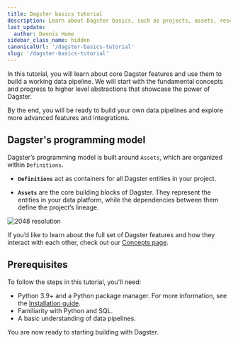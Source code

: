 ```yaml
---
title: Dagster basics tutorial
description: Learn about Dagster basics, such as projects, assets, resources, asset dependencies, asset checks, automation, and components.
last_update:
  author: Dennis Hume
sidebar_class_name: hidden
canonicalUrl: '/dagster-basics-tutorial'
slug: '/dagster-basics-tutorial'
---
```


In this tutorial, you will learn about core Dagster features and use them to build a working data pipeline. We will start with the fundamental concepts and progress to higher level abstractions that showcase the power of Dagster.

By the end, you will be ready to build your own data pipelines and explore more advanced features and integrations.

## Dagster's programming model

Dagster’s programming model is built around `Assets`, which are organized within `Definitions`.

- **`Definitions`** act as containers for all Dagster entities in your project.

- **`Assets`** are the core building blocks of Dagster. They represent the entities in your data platform, while the dependencies between them define the project’s lineage.

![2048 resolution](/images/tutorial/dagster-tutorial/overviews/overview-1.png)

If you’d like to learn about the full set of Dagster features and how they interact with each other, check out our [Concepts page](/getting-started/concepts).

## Prerequisites

To follow the steps in this tutorial, you'll need:

- Python 3.9+ and a Python package manager. For more information, see the [Installation guide](/getting-started/installation).
- Familiarity with Python and SQL.
- A basic understanding of data pipelines.

You are now ready to starting building with Dagster.
